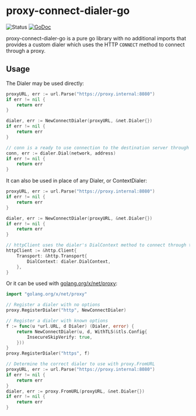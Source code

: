 # proxy-connect-dialer-go
![Status](https://github.com/michel-laterman/proxy-connect-dialer-go/workflows/Go/badge.svg)
[![GoDoc](https://pkg.go.dev/badge/github.com/michel-laterman/proxy-connect-dialer-go)](https://pkg.go.dev/github.com/michel-laterman/proxy-connect-dialer-go)

proxy-connect-dialer-go is a pure go library with no additional imports that provides a custom dialer which uses the HTTP `CONNECT` method to connect through a proxy.

## Usage

The Dialer may be used directly:

```go
proxyURL, err := url.Parse("https://proxy.internal:8080")
if err != nil {
    return err
}

dialer, err := NewConnectDialer(proxyURL, &net.Dialer{})
if err != nil {
    return err
}

// conn is a ready to use connection to the destination server through the specified proxy.
conn, err := dialer.Dial(network, address)
if err != nil {
    return err
}
```

It can also be used in place of any Dialer, or ContextDialer:

```go
proxyURL, err := url.Parse("https://proxy.internal:8080")
if err != nil {
    return err
}

dialer, err := NewConnectDialer(proxyURL, &net.Dialer{})
if err != nil {
    return err
}

// httpClient uses the dialer's DialContext method to connect through the proxy.
httpClient := &http.Client{
    Transport: &http.Transport{
        DialContext: dialer.DialContext,
    },
}
```

Or it can be used with [golang.org/x/net/proxy](https://pkg.go.dev/golang.org/x/net/proxy):

```go
import "golang.org/x/net/proxy"

// Register a dialer with no options
proxy.RegisterDialer("http", NewConnectDialer)

// Register a dialer with known options
f := func(u *url.URL, d Dialer) (Dialer, error) {
    return NewConnectDialer(u, d, WithTLS(&tls.Config{
        InsecureSkipVerify: true,
    }))
}
proxy.RegisterDialer("https", f)

// Determine the correct dialer to use with proxy.FromURL
proxyURL, err := url.Parse("https://proxy.internal:8080")
if err != nil {
    return err
}
dialer, err := proxy.FromURL(proxyURL, &net.Dialer{})
if err != nil {
    return err
}
```
